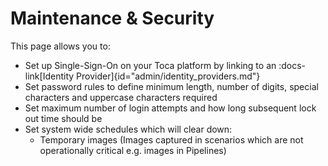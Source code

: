 # Maintenance & Security

This page allows you to:
- Set up Single-Sign-On on your Toca platform by linking to an :docs-link[Identity Provider]{id="admin/identity_providers.md"}
- Set password rules to define minimum length, number of digits, special characters and uppercase characters required
- Set maximum number of login attempts and how long subsequent lock out time should be
- Set system wide schedules which will clear down:
    - Temporary images (Images captured in scenarios which are not operationally critical e.g. images in Pipelines)
